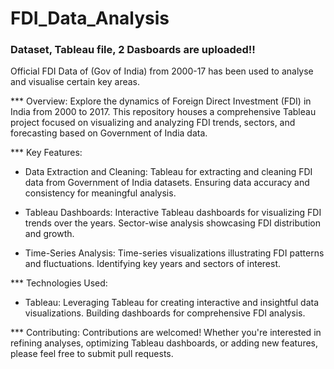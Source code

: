 # FDI_Data_Analysis
### Dataset, Tableau file, 2 Dasboards are uploaded!!
Official FDI Data of (Gov of India) from 2000-17 has been used to analyse and visualise certain key areas.

*** Overview:
Explore the dynamics of Foreign Direct Investment (FDI) in India from 2000 to 2017. This repository houses a comprehensive Tableau project focused on visualizing and analyzing FDI trends, sectors, and forecasting based on Government of India data.

*** Key Features:

-   Data Extraction and Cleaning:
Tableau for extracting and cleaning FDI data from Government of India datasets. Ensuring data accuracy and consistency for meaningful analysis.

-   Tableau Dashboards:
Interactive Tableau dashboards for visualizing FDI trends over the years. Sector-wise analysis showcasing FDI distribution and growth.

-   Time-Series Analysis:
Time-series visualizations illustrating FDI patterns and fluctuations. Identifying key years and sectors of interest.

*** Technologies Used:

-   Tableau: Leveraging Tableau for creating interactive and insightful data visualizations. Building dashboards for comprehensive FDI analysis.

*** Contributing: 
Contributions are welcomed! Whether you're interested in refining analyses, optimizing Tableau dashboards, or adding new features, please feel free to submit pull requests. 

